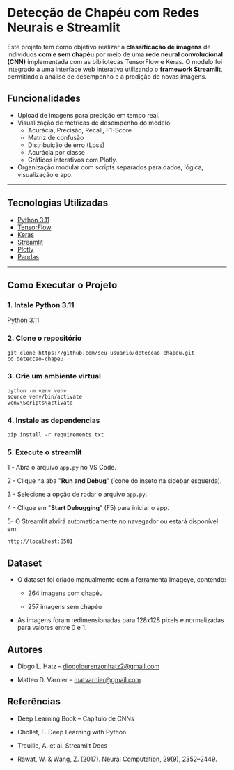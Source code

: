 # Detecção de Chapéu com Redes Neurais e Streamlit

Este projeto tem como objetivo realizar a **classificação de imagens** de indivíduos **com e sem chapéu** por meio de uma **rede neural convolucional (CNN)** implementada com as bibliotecas TensorFlow e Keras. O modelo foi integrado a uma interface web interativa utilizando o **framework Streamlit**, permitindo a análise de desempenho e a predição de novas imagens.

## Funcionalidades

-  Upload de imagens para predição em tempo real.
-  Visualização de métricas de desempenho do modelo:
    - Acurácia, Precisão, Recall, F1-Score
    - Matriz de confusão
    - Distribuição de erro (Loss)
    - Acurácia por classe
    -  Gráficos interativos com Plotly.
-  Organização modular com scripts separados para dados, lógica, visualização e app.

---

##  Tecnologias Utilizadas

- [Python 3.11](https://www.python.org/)
- [TensorFlow](https://www.tensorflow.org/)
- [Keras](https://keras.io/)
- [Streamlit](https://streamlit.io/)
- [Plotly](https://plotly.com/python/)
- [Pandas](https://pandas.pydata.org/)

---

##  Como Executar o Projeto

### 1. Intale Python 3.11

[Python 3.11](https://www.python.org/downloads/release/python-3110/)


### 2. Clone o repositório
```
git clone https://github.com/seu-usuario/deteccao-chapeu.git
cd deteccao-chapeu
```
### 3. Crie um ambiente virtual
```
python -m venv venv
source venv/bin/activate  
venv\Scripts\activate     
```

### 4. Instale as dependencias

```
pip install -r requirements.txt

```

### 5. Execute o streamlit

1 - Abra o arquivo ```app.py``` no VS Code.

2 - Clique na aba "**Run and Debug**" (ícone do inseto na sidebar esquerda).

3 - Selecione a opção de rodar o arquivo ```app.py```.

4 - Clique em "**Start Debugging**" (F5) para iniciar o app.

5- O Streamlit abrirá automaticamente no navegador ou estará disponível em:

```
http://localhost:8501
```

## Dataset
- O dataset foi criado manualmente com a ferramenta Imageye, contendo:

    - 264 imagens com chapéu

    - 257 imagens sem chapéu

- As imagens foram redimensionadas para 128x128 pixels e normalizadas para valores entre 0 e 1.

## Autores
- Diogo L. Hatz – diogolourenzonhatz2@gmail.com

- Matteo D. Varnier – matvarnier@gmail.com

## Referências 

- Deep Learning Book – Capítulo de CNNs

- Chollet, F. Deep Learning with Python

- Treuille, A. et al. Streamlit Docs

- Rawat, W. & Wang, Z. (2017). Neural Computation, 29(9), 2352–2449.
